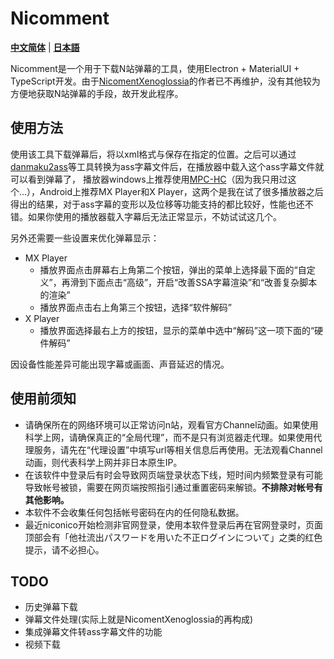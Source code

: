 # Nicomment

[**中文简体**](./README.md) | [**日本語**](./README_Ja.md)

Nicomment是一个用于下载N站弹幕的工具，使用Electron + MaterialUI + TypeScript开发。由于[NicomentXenoglossia](http://xeno.grrr.jp)的作者已不再维护，没有其他较为方便地获取N站弹幕的手段，故开发此程序。

## 使用方法

使用该工具下载弹幕后，将以xml格式与保存在指定的位置。之后可以通过[danmaku2ass](https://github.com/m13253/danmaku2ass)等工具转换为ass字幕文件后，在播放器中载入这个ass字幕文件就可以看到弹幕了，
播放器windows上推荐使用[MPC-HC](https://mpc-hc.org)（因为我只用过这个...），Android上推荐MX Player和X Player，这两个是我在试了很多播放器之后得出的结果，对于ass字幕的变形以及位移等功能支持的都比较好，性能也还不错。如果你使用的播放器载入字幕后无法正常显示，不妨试试这几个。

另外还需要一些设置来优化弹幕显示：
* MX Player
  * 播放界面点击屏幕右上角第二个按钮，弹出的菜单上选择最下面的“自定义”，再滑到下面点击“高级”，开启“改善SSA字幕渲染”和“改善复杂脚本的渲染”
  * 播放界面点击右上角第三个按钮，选择“软件解码”
* X Player
  * 播放界面选择最右上方的按钮，显示的菜单中选中“解码”这一项下面的“硬件解码”

因设备性能差异可能出现字幕或画面、声音延迟的情况。

## 使用前须知

* 请确保所在的网络环境可以正常访问n站，观看官方Channel动画。如果使用科学上网，请确保真正的“全局代理”，而不是只有浏览器走代理。如果使用代理服务，请先在“代理设置”中填写url等相关信息后再使用。无法观看Channel动画，则代表科学上网并非日本原生IP。
* 在该软件中登录后有时会导致网页端登录状态下线，短时间内频繁登录有可能导致帐号被锁，需要在网页端按照指引通过重置密码来解锁。**不排除对帐号有其他影响。**
* 本软件不会收集任何包括帐号密码在内的任何隐私数据。
* 最近niconico开始检测非官网登录，使用本软件登录后再在官网登录时，页面顶部会有「他社流出パスワードを用いた不正ログインについて」之类的红色提示，请不必担心。

## TODO

* 历史弹幕下载
* 弹幕文件处理(实际上就是NicomentXenoglossia的再构成)
* 集成弹幕文件转ass字幕文件的功能
* 视频下载
